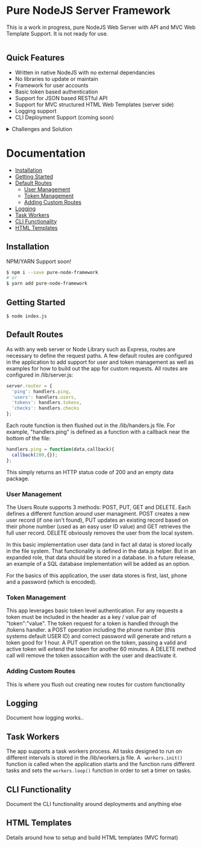 # Pure NodeJS Server Framework

This is a work in progress, pure NodeJS Web Server with API and MVC Web Template Support.  It is not ready for use.

<a href="https://github.com/tbarczak/node_server" target="\_parent">
  <img alt="" src="https://img.shields.io/github/stars/tbarczak/node_server.svg?style=social&label=Star" />
</a>


## Quick Features

- Written in native NodeJS with no external dependancies
- No libraries to update or maintain
- Framework for user accounts
- Basic token based authentication
- Support for JSON based RESTful API
- Support for MVC structured HTML Web Templates (server side)
- Logging support
- CLI Deployment Support (coming soon)

<details>
<summary>Challenges and Solution</summary>

## The Challenge

Writing and maintaining modern NodeJS apps includes supporting many external libraries and dependancies.  This not only increases 
the complexity of maintaining and writing for the app, but also the maintenance burdon when it comes to version management.  
Libraries depricating functionality, changing implementations, exposing possible security holes.  NodeJS after version 9, fully supports 
all the core functionality of libraries such as Express with just a few more lines of code.  This server is a fully contained, stand alone 
implementation of a native NodeJS HTTP/S server with logging, error handling and the open ended ability to code any front end into it.

- Reduce complexity and overhead
- No longer worry about maintaining version support
- Secure and easy to implement

## The Solution

Lorem Ipsum is simply dummy text of the printing and typesetting industry. Lorem Ipsum has been the industry's standard dummy text ever since the 1500s, when an unknown printer took a galley of type and scrambled it to make a type specimen book. It has survived not only five centuries, but also the leap into electronic typesetting, remaining essentially unchanged. It was popularised in the 1960s with the release of Letraset sheets containing Lorem Ipsum passages, and more recently with desktop publishing software like Aldus PageMaker including versions of Lorem Ipsum.
</details>



# Documentation

- [Installation](#installation)
- [Getting Started](#getting-started)
- [Default Routes](#default-routes)
  - [User Management](#user-management)
  - [Token Management](#token-management)
  - [Adding Custom Routes](#custom-routes)
- [Logging](#logging)
- [Task Workers](#task-workers)
- [CLI Functionality](#cli-functionality)
- [HTML Templates](#html-templates)


## Installation

NPM/YARN Support soon!
```bash
$ npm i --save pure-node-framework
# or
$ yarn add pure-node-framework
```

## Getting Started
```
$ node index.js
```

## Default Routes

As with any web server or Node Library such as Express, routes are necessary to define the request paths.  A few default routes are configured in the application to add support for user and token management as well as examples 
for how to build out the app for custom requests.  All routes are configured in /lib/server.js:

```js
server.router = {
  'ping': handlers.ping,
  'users': handlers.users,
  'tokens': handlers.tokens,
  'checks': handlers.checks
};
```

Each route function is then flushed out in the /lib/handers.js file.  For example, "handlers.ping" is defined as a function with a callback near the bottom of the file:

```js
handlers.ping = function(data,callback){
  callback(200,{});
};
```

This simply returns an HTTP status code of 200 and an empty data package.

### User Management

The Users Route supports 3 methods: POST, PUT, GET and DELETE.  Each defines a different function around user managment.  POST creates a new user record (if one isn't found), PUT updates an existing record based on their phone number (used as an easy user ID value) and GET retrieves the full user record.  DELETE obviously removes the user from the local system.

In this basic implementation user data (and in fact all data) is stored locally in the file system.  That functionality is defined in the data.js helper.  But in an expanded role, that data should be stored in a database.  In a future release, an example of a SQL database implementation will be added as an option.

For the basics of this application, the user data stores is first, last, phone and a password (which is encoded).

### Token Management

This app leverages basic token level authentication.  For any requests a token must be included in the header as a key / value pair of "token":"value".  The token request for a token is handled through the /tokens handler.  a POST operation including the phone number (this systems default USER ID) and correct password will generate and return a token good for 1 hour.  A PUT operation on the token, passing a valid and active token will extend the token for another 60 minutes.  A DELETE method call will remove the token assocaition with the user and deactivate it. 

### Adding Custom Routes

This is where you flush out creating new routes for custom functionality

## Logging

Document how logging works..

## Task Workers

The app supports a task workers process.  All tasks designed to run on different intervals is stored in the /lib/workers.js file.  A ``` workers.init()``` function is called when the application starts and the function runs different tasks and sets the ``` workers.loop() ``` function in order to set a timer on tasks.

## CLI Functionality

Document the CLI functionality around deployments and anything else

## HTML Templates

Details around how to setup and build HTML templates (MVC format)
